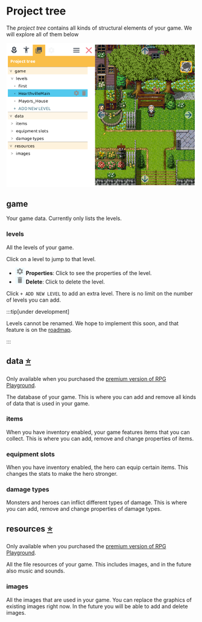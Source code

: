 # Project tree

The *project tree* contains all kinds of structural elements of your game. We will explore all of them below

![](img/projecttree.png)


## game

Your game data. Currently only lists the levels.

### levels

All the levels of your game. 

Click on a level to jump to that level.

- ![](img/props_icon_small.png) **Properties**: Click to see the properties of the level.
- ![](img/delete_icon_small.png) **Delete**: Click to delete the level.

Click `+ ADD NEW LEVEL` to add an extra level. There is no limit on the number of levels you can add.


:::tip[under development]

Levels cannot be renamed. We hope to implement this soon, and that feature is on the [roadmap](https://trello.com/c/2dPV7Ojf).

:::

## data [⭐](../premium)

Only available when you purchased the [premium version of RPG Playground](../premium).

The database of your game. This is where you can add and remove all kinds of data that is used in your game.

### items

When you have inventory enabled, your game features items that you can collect. This is where you can add, remove and change properties of items.

<!-- TODO: list properties and their effects -->

### equipment slots

When you have inventory enabled, the hero can equip certain items. This changes the stats to make the hero stronger.

<!-- TODO: list properties and their effects -->

### damage types

Monsters and heroes can inflict different types of damage. This is where you can add, remove and change properties of damage types.

<!-- TODO: list properties and their effects -->

## resources [⭐](../premium)

Only available when you purchased the [premium version of RPG Playground](../premium).

All the file resources of your game. This includes images, and in the future also music and sounds.

### images

All the images that are used in your game. You can replace the graphics of existing images right now. In the future you will be able to add and delete images.

<!-- TODO: more info on replacing graphics -->
